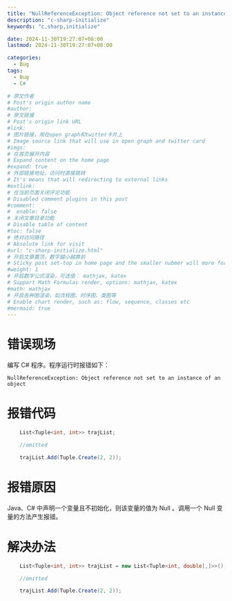 ```yaml
---
title: "NullReferenceException: Object reference not set to an instance of an object"
description: "c-sharp-initialize"
keywords: "c,sharp,initialize"

date: 2024-11-30T19:27:07+08:00
lastmod: 2024-11-30T19:27:07+08:00

categories:
  - Bug
tags:
  - Bug
  - C#

# 原文作者
# Post's origin author name
#author:
# 原文链接
# Post's origin link URL
#link:
# 图片链接，用在open graph和twitter卡片上
# Image source link that will use in open graph and twitter card
#imgs:
# 在首页展开内容
# Expand content on the home page
#expand: true
# 外部链接地址，访问时直接跳转
# It's means that will redirecting to external links
#extlink:
# 在当前页面关闭评论功能
# Disabled comment plugins in this post
#comment:
#  enable: false
# 关闭文章目录功能
# Disable table of content
#toc: false
# 绝对访问路径
# Absolute link for visit
#url: "c-sharp-initialize.html"
# 开启文章置顶，数字越小越靠前
# Sticky post set-top in home page and the smaller nubmer will more forward.
#weight: 1
# 开启数学公式渲染，可选值： mathjax, katex
# Support Math Formulas render, options: mathjax, katex
#math: mathjax
# 开启各种图渲染，如流程图、时序图、类图等
# Enable chart render, such as: flow, sequence, classes etc
#mermaid: true
---
```


# 错误现场
编写 C# 程序。程序运行时报错如下：
```text
NullReferenceException: Object reference not set to an instance of an object
```

# 报错代码
```csharp
    List<Tuple<int, int>> trajList;

    //omitted

    trajList.Add(Tuple.Create(2, 2));
```

# 报错原因
Java、C# 中声明一个变量且不初始化，则该变量的值为 Null 。调用一个 Null 变量的方法产生报错。

# 解决办法
```csharp
    List<Tuple<int, int>> trajList = new List<Tuple<int, double[,]>>(); // use new to initalize a variable.

    //omitted

    trajList.Add(Tuple.Create(2, 2));
```

<!--more-->
